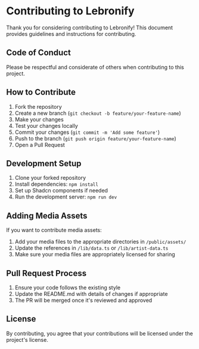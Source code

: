 # Contributing to Lebronify

Thank you for considering contributing to Lebronify! This document provides guidelines and instructions for contributing.

## Code of Conduct

Please be respectful and considerate of others when contributing to this project.

## How to Contribute

1. Fork the repository
2. Create a new branch (`git checkout -b feature/your-feature-name`)
3. Make your changes
4. Test your changes locally
5. Commit your changes (`git commit -m 'Add some feature'`)
6. Push to the branch (`git push origin feature/your-feature-name`)
7. Open a Pull Request

## Development Setup

1. Clone your forked repository
2. Install dependencies: `npm install`
3. Set up Shadcn components if needed
4. Run the development server: `npm run dev`

## Adding Media Assets

If you want to contribute media assets:

1. Add your media files to the appropriate directories in `/public/assets/`
2. Update the references in `/lib/data.ts` or `/lib/artist-data.ts`
3. Make sure your media files are appropriately licensed for sharing

## Pull Request Process

1. Ensure your code follows the existing style
2. Update the README.md with details of changes if appropriate
3. The PR will be merged once it's reviewed and approved

## License

By contributing, you agree that your contributions will be licensed under the project's license. 